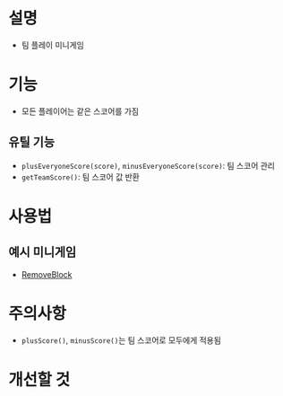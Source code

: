 # 설명
- 팀 플레이 미니게임

# 기능
- 모든 플레이어는 같은 스코어를 가짐
## 유틸 기능
- `plusEveryoneScore(score)`, `minusEveryoneScore(score)`: 팀 스코어 관리
- `getTeamScore()`: 팀 스코어 값 반환

# 사용법
## 예시 미니게임
- [RemoveBlock]()

# 주의사항
- `plusScore()`, `minusScore()`는 팀 스코어로 모두에게 적용됨

# 개선할 것

